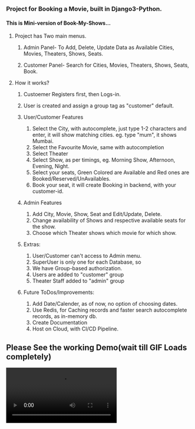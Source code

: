 ### Project for Booking a Movie, built in Django3-Python.

#### This is Mini-version of Book-My-Shows...


1. Project has Two main menus.
    
    1. Admin Panel- To Add, Delete, Update Data as Available Cities, Movies, Theaters, Shows, Seats.
    
    2. Customer Panel- Search for Cities, Movies, Theaters, Shows, Seats, Book.


2. How it works?

    1. Custoemer Registers first, then Logs-in.
    
    2. User is created and assign a group tag as "customer" default.
    
    3. User/Customer Features
        1. Select the City, with autocomplete, just type 1-2 characters and enter, it will show matching cities. eg. type "mum", it shows Mumbai.
        2. Select the Favourite Movie, same with autocompletion
        3. Select Theater
        4. Select Show, as per timings, eg. Morning Show, Afternoon, Evening, Night.
        5. Select your seats, Green Colored are Available and Red ones are Booked/Reserved/UnAvailables.
        6. Book your seat, it will create Booking in backend, with your customer-id.
    

    4. Admin Features
        1. Add City, Movie, Show, Seat and Edit/Update, Delete.
        2. Change availability of Shows and respective available seats for the show.
        3. Choose which Theater shows which movie for which show.


    5. Extras:
        1. User/Customer can't access to Admin menu.
        2. SuperUser is only one for each Database, so
        3. We have Group-based authorization.
        4. Users are added to "customer" group
        5. Theater Staff added to "admin" group
    

    6. Future ToDos/Improvements:
        1. Add Date/Calender, as of now, no option of choosing dates.
        2. Use Redis, for Caching records and faster search autocomplete records, as in-memory db.
        3. Create Documentation
        4. Host on Cloud, with CI/CD Pipeline.

## Please See the working Demo(wait till GIF Loads completely)

![Demo-Of-Project](https://github.com/ganesh-deshmukh/Project-Movie-Ticket-Booking/blob/main/Meta-Data-for-MarkDown/Faster-Movie-Booking-Project-4X-Speed.mp4)

